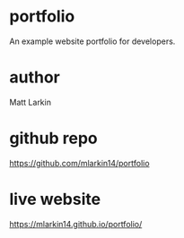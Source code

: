 # portfolio
An example website portfolio for developers.

# author
Matt Larkin

# github repo
https://github.com/mlarkin14/portfolio

# live website
https://mlarkin14.github.io/portfolio/
